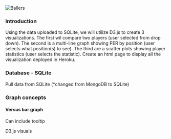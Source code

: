 ![Ballers](images/bg.jpg)

<h3>Introduction</h3>

Using the data uploaded to SQLite, we will utilize D3.js to create 3 visualizations. The first wil compare two players (user selected from drop down). The second is a multi-line graph showing PER by position (user selects what position(s) to see). The third are a scatter plots showing player statistics (user selects the statistic).  Create an html page to display all the visualization deployed in Heroku.

<h3>Database - SQLite</h3>

Pull data from SQLite (*changed from MongoDB to SQLite)

<h3>Graph concepts</h3>

<h4>Versus bar graph</h4>
<p>Can include tooltip</p>
<p>D3.js visuals</p>
